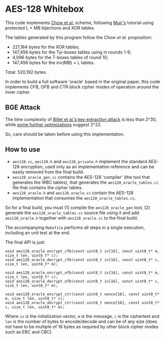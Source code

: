 # AES-128 Whitebox

This code implements [Chow et al.](https://www.cs.colorado.edu/~jrblack/class/csci7000/s03/project/oorschot-whitebox.pdf) scheme, following [Muir's](https://eprint.iacr.org/2013/104.pdf) tutorial using protected L × MB bijections and XOR tables.

The tables generated by this program follow the _Chow et al._ proposition:

* 221,184 bytes for the XOR tables;
* 147,456 bytes for the Tyi-boxes tables using in rounds 1-9;
* 4,096 bytes for the T-boxes tables of round 10;
* 147,456 bytes for the inv(MB) × L tables.

Total: 520,192 bytes.

In order to build a full software 'oracle' based in the original paper, this code implements CFB, OFB and CTR block cipher modes of operation around the inner cipher.


## BGE Attack

The time complexity of [Billet et al.’s key extraction attack](https://link.springer.com/chapter/10.1007/978-3-540-30564-4_16) is less than 2^30, while [some further optimizations](https://eprint.iacr.org/2013/450.pdf) suggest 2^22.

So, care should be taken before using this implementation.


## How to use

- `aes128.cc`, `aes128.h` and `aes128_private.h` implement the standard AES-128 encryption, used only as an implementation reference and can be easily removed from the final build.
- `aes128_oracle_gen.cc` contains the AES-128 'compiler' (the tool that generates the WBC tables), that generates the `aes128_oracle_tables.cc` file that contains the cipher tables.
- `aes128_oracle.h` and `aes128_oracle.cc` contain the AES-128 implementation that consumes the `aes128_oracle_tables.cc`.

So for a final build, you must (1) compile the `aes128_oracle_gen` tool, (2) generate the `aes128_oracle_tables.cc` source file using it and add `aes128_oracle.h` together with `aes128_oracle.cc` to the final build.

The accompanying `Makefile` performs all steps in a single execution, including an unit test at the end.

The final API is just:

```
void aes128_oracle_encrypt_cfb(const uint8_t iv[16], const uint8_t* m, size_t len, uint8_t* c);
void aes128_oracle_decrypt_cfb(const uint8_t iv[16], const uint8_t* c, size_t len, uint8_t* m);

void aes128_oracle_encrypt_ofb(const uint8_t iv[16], const uint8_t* m, size_t len, uint8_t* c);
void aes128_oracle_decrypt_ofb(const uint8_t iv[16], const uint8_t* c, size_t len, uint8_t* m);

void aes128_oracle_encrypt_ctr(const uint8_t nonce[16], const uint8_t* m, size_t len, uint8_t* c);
void aes128_oracle_decrypt_ctr(const uint8_t nonce[16], const uint8_t* c, size_t len, uint8_t* m);
```

Where `iv` is the initialization vector, `m` is the message, `c` is the ciphertext and `len` is the number of bytes to encode/decode and can be of any size (does not have to be multiple of 16 bytes as required by other block cipher modes such as EBC and CBC).
